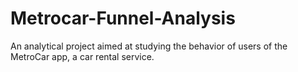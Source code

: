 # Metrocar-Funnel-Analysis
An analytical project aimed at studying the behavior of users of the MetroCar app, a car rental service.
